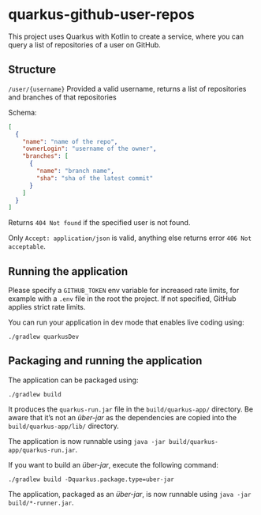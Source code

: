 # quarkus-github-user-repos

This project uses Quarkus with Kotlin to create a service, where you can query a list of repositories of a user on
GitHub.

## Structure

`/user/{username}`
Provided a valid username, returns a list of repositories and branches of that repositories

Schema:

```json
[
  {
    "name": "name of the repo",
    "ownerLogin": "username of the owner",
    "branches": [
      {
        "name": "branch name",
        "sha": "sha of the latest commit"
      }
    ]
  }
]
```

Returns `404 Not found` if the specified user is not found.

Only `Accept: application/json` is valid, anything else returns error `406 Not acceptable`.

## Running the application

Please specify a `GITHUB_TOKEN` env variable for increased rate limits, for example with a `.env` file in the root the
project. If not specified, GitHub applies strict rate limits.

You can run your application in dev mode that enables live coding using:

```shell script
./gradlew quarkusDev
```

## Packaging and running the application

The application can be packaged using:

```shell script
./gradlew build
```

It produces the `quarkus-run.jar` file in the `build/quarkus-app/` directory.
Be aware that it’s not an _über-jar_ as the dependencies are copied into the `build/quarkus-app/lib/` directory.

The application is now runnable using `java -jar build/quarkus-app/quarkus-run.jar`.

If you want to build an _über-jar_, execute the following command:

```shell script
./gradlew build -Dquarkus.package.type=uber-jar
```

The application, packaged as an _über-jar_, is now runnable using `java -jar build/*-runner.jar`.
